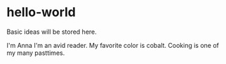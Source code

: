# hello-world
Basic ideas will be stored here.

I'm Anna
I'm an avid reader. My favorite color is cobalt. Cooking is one of my many pasttimes.
